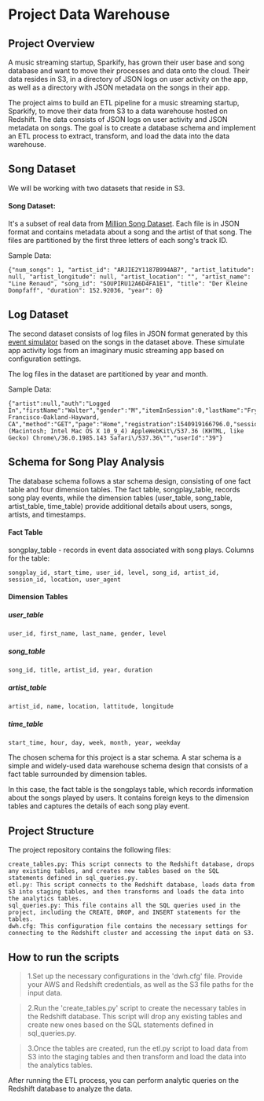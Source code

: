 # Project Data Warehouse
## Project Overview

A music streaming startup, Sparkify, has grown their user base and song database and want to move their processes and data onto the cloud. Their data resides in S3, in a directory of JSON logs on user activity on the app, as well as a directory with JSON metadata on the songs in their app.

The project aims to build an ETL pipeline for a music streaming startup, Sparkify, to move their data from S3 to a data warehouse hosted on Redshift. The data consists of JSON logs on user activity and JSON metadata on songs. The goal is to create a database schema and implement an ETL process to extract, transform, and load the data into the data warehouse.

## Song Dataset 
We will be working with two datasets that reside in S3. 

#### Song Dataset: 
It's a subset of real data from [Million Song Dataset](https://labrosa.ee.columbia.edu/millionsong/). Each file is in JSON format and contains metadata about a song and the artist of that song. The files are partitioned by the first three letters of each song's track ID.

Sample Data:
```
{"num_songs": 1, "artist_id": "ARJIE2Y1187B994AB7", "artist_latitude": null, "artist_longitude": null, "artist_location": "", "artist_name": "Line Renaud", "song_id": "SOUPIRU12A6D4FA1E1", "title": "Der Kleine Dompfaff", "duration": 152.92036, "year": 0}
```

## Log Dataset
The second dataset consists of log files in JSON format generated by this  [event simulator](https://github.com/Interana/eventsim)  based on the songs in the dataset above. These simulate app activity logs from an imaginary music streaming app based on configuration settings.

The log files in the dataset are partitioned by year and month. 

Sample Data: 

    {"artist":null,"auth":"Logged In","firstName":"Walter","gender":"M","itemInSession":0,"lastName":"Frye","length":null,"level":"free","location":"San Francisco-Oakland-Hayward, CA","method":"GET","page":"Home","registration":1540919166796.0,"sessionId":38,"song":null,"status":200,"ts":1541105830796,"userAgent":"\"Mozilla\/5.0 (Macintosh; Intel Mac OS X 10_9_4) AppleWebKit\/537.36 (KHTML, like Gecko) Chrome\/36.0.1985.143 Safari\/537.36\"","userId":"39"}


## Schema for Song Play Analysis
The database schema follows a star schema design, consisting of one fact table and four dimension tables. The fact table, songplay_table, records song play events, while the dimension tables (user_table, song_table, artist_table, time_table) provide additional details about users, songs, artists, and timestamps.
#### Fact Table
songplay_table - records in event data associated with song plays. Columns for the table:

    songplay_id, start_time, user_id, level, song_id, artist_id, session_id, location, user_agent

#### Dimension Tables 
##### user_table

    user_id, first_name, last_name, gender, level
##### song_table

    song_id, title, artist_id, year, duration

##### artist_table
 
    artist_id, name, location, lattitude, longitude

##### time_table

    start_time, hour, day, week, month, year, weekday
The chosen schema for this project is a star schema. A star schema is a simple and widely-used data warehouse schema design that consists of a fact table surrounded by dimension tables.

In this case, the fact table is the songplays table, which records information about the songs played by users. It contains foreign keys to the dimension tables and captures the details of each song play event.

## Project Structure 
The project repository contains the following files:

    create_tables.py: This script connects to the Redshift database, drops any existing tables, and creates new tables based on the SQL statements defined in sql_queries.py.
    etl.py: This script connects to the Redshift database, loads data from S3 into staging tables, and then transforms and loads the data into the analytics tables.
    sql_queries.py: This file contains all the SQL queries used in the project, including the CREATE, DROP, and INSERT statements for the tables.
    dwh.cfg: This configuration file contains the necessary settings for connecting to the Redshift cluster and accessing the input data on S3. 

## How to run the scripts


> 1.Set up the necessary configurations in the 'dwh.cfg' file. Provide your AWS and Redshift credentials, as well as the S3 file paths for the input data.

> 2.Run the 'create_tables.py' script to create the necessary tables in the Redshift database. This script will drop any existing tables and create new ones based on the SQL statements defined in sql_queries.py.

> 3.Once the tables are created, run the etl.py script to load data from S3 into the staging tables and then transform and load the data into the analytics tables.

After running the ETL process, you can perform analytic queries on the Redshift database to analyze the data.